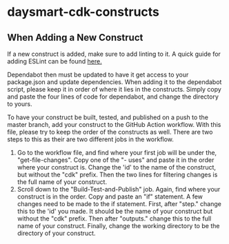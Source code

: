 # daysmart-cdk-constructs

## When Adding a New Construct

If a new construct is added, make sure to add linting to it.  A quick guide for adding ESLint can be found [here.](https://blog.logrocket.com/linting-typescript-using-eslint-and-prettier/) 

Dependabot then must be updated to have it get access to your package.json and update dependencies.  When adding it to the dependabot script, please keep it in order of where it lies in the constructs.  Simply copy and paste the four lines of code for dependabot, and change the directory to yours.  

To have your construct be built, tested, and published on a push to the master branch, add your construct to the GitHub Action workflow.  With this file, please try to keep the order of the constructs as well.  There are two steps to this as their are two different jobs in the workflow.  
1. Go to the workflow file, and find where your first job will be under the, "get-file-changes".  Copy one of the "- uses" and paste it in the order where your construct is.  Change the 'id' to the name of the construct, but without the "cdk" prefix.  Then the two lines for filtering changes is the full name of your construct.
2. Scroll down to the "Build-Test-and-Publish" job.  Again, find where your construct is in the order.  Copy and paste an "if" statement.  A few changes need to be made to the if statement.  First, after "step." change this to the 'id' you made.  It should be the name of your construct but without the "cdk" prefix.  Then after "outputs." change this to the full name of your construct.  Finally, change the working directory to be the directory of your construct.               
